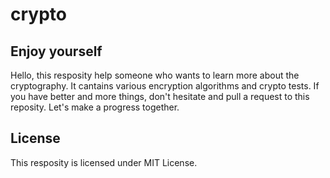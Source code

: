 # crypto

## Enjoy yourself
Hello, this resposity help someone who wants to learn more about the cryptography. It cantains various encryption algorithms and crypto tests.
If you have better and more things, don't hesitate and pull a request to this reposity. Let's make a progress together.

## License
This resposity is licensed under MIT License.
